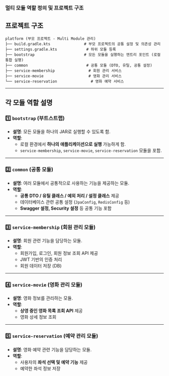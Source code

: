 ### **멀티 모듈 역할 정의 및 프로젝트 구조**

## **프로젝트 구조**
```plaintext
platform (부모 프로젝트 - Multi Module 관리)
├── build.gradle.kts               # 부모 프로젝트의 공통 설정 및 의존성 관리
├── settings.gradle.kts             # 하위 모듈 등록
├── bootstrap                      # 모든 모듈을 실행하는 엔트리 포인트 (로컬 통합 실행)
├── common                          # 공통 모듈 (DTO, 유틸, 공통 설정)
├── service-membership               # 회원 관리 서비스
├── service-movie                    # 영화 관리 서비스
└── service-reservation               # 영화 예약 서비스
```

---

## **각 모듈 역할 설명**
### **1️⃣ `bootstrap` (부트스트랩)**
- **설명**: 모든 모듈을 하나의 JAR로 실행할 수 있도록 함.
- **역할**:
    - 로컬 환경에서 **하나의 애플리케이션으로 실행** 가능하게 함.
    - `service-membership`, `service-movie`, `service-reservation` 모듈을 포함.

---

### **2️⃣ `common` (공통 모듈)**
- **설명**: 여러 모듈에서 공통적으로 사용하는 기능을 제공하는 모듈.
- **역할**:
    - **공통 DTO / 유틸 클래스 / 예외 처리 / 설정 클래스** 제공
    - 데이터베이스 관련 공통 설정 (`JpaConfig`, `RedisConfig` 등)
    - **Swagger 설정, Security 설정** 등 공통 기능 포함

---

### **3️⃣ `service-membership` (회원 관리 모듈)**
- **설명**: 회원 관련 기능을 담당하는 모듈.
- **역할**:
    - 회원가입, 로그인, 회원 정보 조회 API 제공
    - JWT 기반의 인증 처리
    - 회원 데이터 저장 (DB)

---

### **4️⃣ `service-movie` (영화 관리 모듈)**
- **설명**: 영화 정보를 관리하는 모듈.
- **역할**:
    - **상영 중인 영화 목록 조회 API** 제공
    - 영화 상세 정보 조회 

---

### **5️⃣ `service-reservation` (예약 관리 모듈)**
- **설명**: 영화 예약 관련 기능을 담당하는 모듈.
- **역할**:
    - 사용자의 **좌석 선택 및 예약 기능** 제공
    - 예약한 좌석 정보 저장